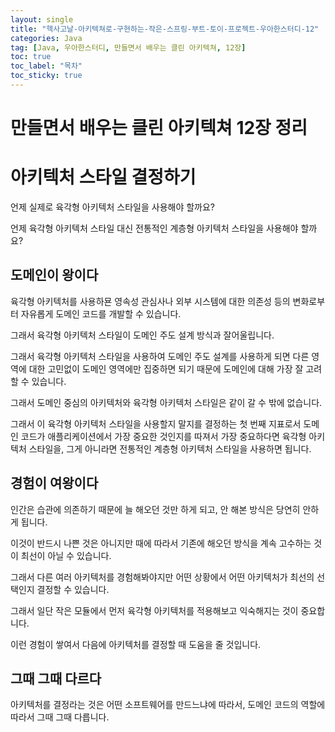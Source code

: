 ```yaml
---
layout: single
title: "헥사고날-아키텍쳐로-구현하는-작은-스프링-부트-토이-프로젝트-우아한스터디-12"
categories: Java
tag: [Java, 우아한스터디, 만들면서 배우는 클린 아키텍쳐, 12장]
toc: true
toc_label: "목차"
toc_sticky: true
---
```


# 만들면서 배우는 클린 아키텍쳐 12장 정리
# 아키텍처 스타일 결정하기
언제 실제로 육각형 아키텍처 스타일을 사용해야 할까요?  

언제 육각형 아키텍처 스타일 대신 전통적인 계층형 아키텍처 스타일을 사용해야 할까요?  

## 도메인이 왕이다
육각형 아키텍처를 사용하묜 영속성 관심사나 외부 시스템에 대한 의존성 등의 변화로부터 자유롭게 도메인 코드를 개발할 수 있습니다.  

그래서 육각형 아키텍처 스타일이 도메인 주도 설계 방식과 잘어울립니다.  

그래서 육각형 아키텍처 스타일을 사용하여 도메인 주도 설계를 사용하게 되면 다른 영역에 대한 고민없이 도메인 영역에만 집중하면 되기 때문에 도메인에 대해 가장 잘 고려할 수 있습니다.  

그래서 도메인 중심의 아키텍처와 육각형 아키텍처 스타일은 같이 갈 수 밖에 없습니다.  

그래서 이 육각형 아키텍처 스타일을 사용할지 말지를 결정하는 첫 번째 지표로서 도메인 코드가 애플리케이션에서 가장 중요한 것인지를 따져서 가장 중요하다면 육각형 아키텍처 스타일을, 그게 아니라면 전통적인 계층형 아키텍처 스타일을 사용하면 됩니다.  

## 경험이 여왕이다
인간은 습관에 의존하기 때문에 늘 해오던 것만 하게 되고, 안 해본 방식은 당연히 안하게 됩니다.  

이것이 반드시 나쁜 것은 아니지만 때에 따라서 기존에 해오던 방식을 계속 고수하는 것이 최선이 아닐 수 있습니다.  

그래서 다른 여러 아키텍처를 경험해봐야지만 어떤 상황에서 어떤 아키텍처가 최선의 선택인지 결정할 수 있습니다.  

그래서 일단 작은 모듈에서 먼저 육각형 아키텍처를 적용해보고 익숙해지는 것이 중요합니다.  

이런 경험이 쌓여서 다음에 아키텍처를 결정할 때 도움을 줄 것입니다.  

## 그때 그때 다르다
아키텍처를 결정라는 것은 어떤 소프트웨어를 만드느냐에 따라서, 도메인 코드의 역할에 따라서 그때 그때 다릅니다.  
